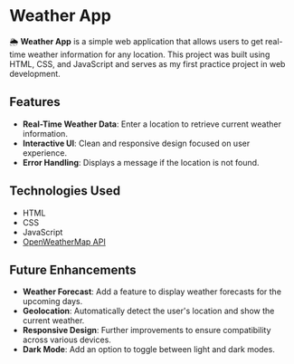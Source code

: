 # Weather App

🌦️ **Weather App** is a simple web application that allows users to get real-time weather information for any location. This project was built using HTML, CSS, and JavaScript and serves as my first practice project in web development.

## Features

- **Real-Time Weather Data**: Enter a location to retrieve current weather information.
- **Interactive UI**: Clean and responsive design focused on user experience.
- **Error Handling**: Displays a message if the location is not found.

## Technologies Used

- HTML
- CSS
- JavaScript
- [OpenWeatherMap API](https://openweathermap.org/api)

## Future Enhancements

- **Weather Forecast**: Add a feature to display weather forecasts for the upcoming days.
- **Geolocation**: Automatically detect the user's location and show the current weather.
- **Responsive Design**: Further improvements to ensure compatibility across various devices.
- **Dark Mode**: Add an option to toggle between light and dark modes.


